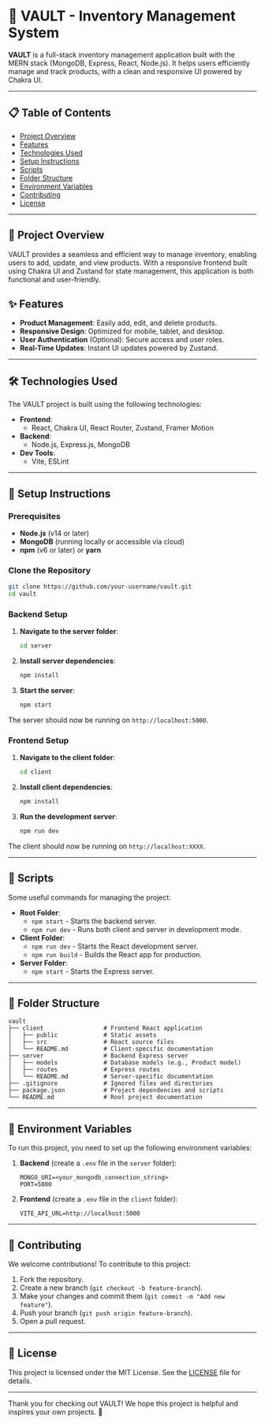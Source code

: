# 🔐 VAULT - Inventory Management System

**VAULT** is a full-stack inventory management application built with the MERN stack (MongoDB, Express, React, Node.js). It helps users efficiently manage and track products, with a clean and responsive UI powered by Chakra UI.

---

## 📋 Table of Contents

- [Project Overview](#project-overview)
- [Features](#features)
- [Technologies Used](#technologies-used)
- [Setup Instructions](#setup-instructions)
- [Scripts](#scripts)
- [Folder Structure](#folder-structure)
- [Environment Variables](#environment-variables)
- [Contributing](#contributing)
- [License](#license)

---

## 📌 Project Overview

VAULT provides a seamless and efficient way to manage inventory, enabling users to add, update, and view products. With a responsive frontend built using Chakra UI and Zustand for state management, this application is both functional and user-friendly. 

## ✨ Features

- **Product Management**: Easily add, edit, and delete products.
- **Responsive Design**: Optimized for mobile, tablet, and desktop.
- **User Authentication** (Optional): Secure access and user roles.
- **Real-Time Updates**: Instant UI updates powered by Zustand.

---

## 🛠️ Technologies Used

The VAULT project is built using the following technologies:

- **Frontend**: 
  - React, Chakra UI, React Router, Zustand, Framer Motion
- **Backend**: 
  - Node.js, Express.js, MongoDB
- **Dev Tools**: 
  - Vite, ESLint

---

## 🚀 Setup Instructions

### Prerequisites

- **Node.js** (v14 or later)
- **MongoDB** (running locally or accessible via cloud)
- **npm** (v6 or later) or **yarn**

### Clone the Repository

```bash
git clone https://github.com/your-username/vault.git
cd vault
```

### Backend Setup

1. **Navigate to the server folder**:
   ```bash
   cd server
   ```

2. **Install server dependencies**:
   ```bash
   npm install
   ```

3. **Start the server**:
   ```bash
   npm start
   ```

The server should now be running on `http://localhost:5000`.

### Frontend Setup

1. **Navigate to the client folder**:
   ```bash
   cd client
   ```

2. **Install client dependencies**:
   ```bash
   npm install
   ```

3. **Run the development server**:
   ```bash
   npm run dev
   ```

The client should now be running on `http://localhost:XXXX`.

---

## 📜 Scripts

Some useful commands for managing the project:

- **Root Folder**:
  - `npm start` - Starts the backend server.
  - `npm run dev` - Runs both client and server in development mode.
- **Client Folder**:
  - `npm run dev` - Starts the React development server.
  - `npm run build` - Builds the React app for production.
- **Server Folder**:
  - `npm start` - Starts the Express server.

---

## 📂 Folder Structure

```plaintext
vault
├── client                 # Frontend React application
│   ├── public             # Static assets
│   ├── src                # React source files
│   └── README.md          # Client-specific documentation
├── server                 # Backend Express server
│   ├── models             # Database models (e.g., Product model)
│   ├── routes             # Express routes
│   └── README.md          # Server-specific documentation
├── .gitignore             # Ignored files and directories
├── package.json           # Project dependencies and scripts
└── README.md              # Root project documentation
```

---

## 🔐 Environment Variables

To run this project, you need to set up the following environment variables:

1. **Backend** (create a `.env` file in the `server` folder):
   ```plaintext
   MONGO_URI=<your_mongodb_connection_string>
   PORT=5000
   ```

2. **Frontend** (create a `.env` file in the `client` folder):
   ```plaintext
   VITE_API_URL=http://localhost:5000
   ```

---

## 🤝 Contributing

We welcome contributions! To contribute to this project:

1. Fork the repository.
2. Create a new branch (`git checkout -b feature-branch`).
3. Make your changes and commit them (`git commit -m "Add new feature"`).
4. Push your branch (`git push origin feature-branch`).
5. Open a pull request.

---

## 📄 License

This project is licensed under the MIT License. See the [LICENSE](LICENSE) file for details.

---

Thank you for checking out VAULT! We hope this project is helpful and inspires your own projects. 🌟